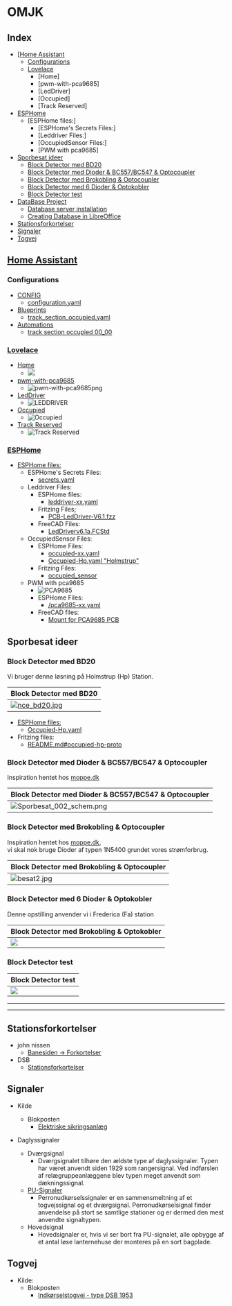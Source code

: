 # OMJK

## Index

* [[Home Assistant](./README.md#home-assistant)
  * [Configurations](./README.md#configurations)
  * [Lovelace](./README.md#lovelace)
    * [Home]
    * [pwm-with-pca9685]
    * [LedDriver]
    * [Occupied]
    * [Track Reserved]
* [ESPHome](./README.md#esphome)
  * [ESPHome files:]
    * [ESPHome's Secrets Files:]
    * [Leddriver Files:]
    * [OccupiedSensor Files:]
    * [PWM with pca9685]
* [Sporbesat ideer](./README.md#sporbesat-ideer)
  * [Block Detector med BD20](./README.md#block-detector-med-bd20)
  * [Block Detector med Dioder & BC557/BC547 & Optocoupler](./README.md#block-detector-med-dioder--bc557bc547--optocoupler)
  * [Block Detector med Brokobling & Optocoupler](./README.md#block-detector-med-brokobling--optocoupler)
  * [Block Detector med 6 Dioder & Optokobler](./README.md#block-detector-med-6-dioder--optokobler)
  * [Block Detector test](./README.md#block-detector-test)
* [DataBase Project](./Database/README.md)
  * [Database server installation](./Database/DatabaseServerInstallation/README.md)
  * [Creating Database in LibreOffice](./Database/CreateTable/README.md)
* [Stationsforkortelser](./README.md#stationsforkortelser)
* [Signaler](./README.md#signaler)
* [Togvej](./README.md#togvej)


## [Home Assistant](./HomeAssistant/)

### Configurations

* [CONFIG](./HomeAssistant/CONFIG/)
  * [configuration.yaml](./HomeAssistant/CONFIG/configuration.yaml)
* [Blueprints](./HomeAssistant/CONFIG/Blueprints/)
  * [track_section_occupied.yaml](./HomeAssistant/CONFIG/Blueprints/train_occupied_sensor.yaml)
* [Automations](./HomeAssistant/CONFIG/Automations/)
  * [track section occupied 00_00](./HomeAssistant/CONFIG/Automations/Train%20occupied%20sensor%2000_00)

### [Lovelace](./HomeAssistant/Lovelace/lovelace.md)

* [Home](./HomeAssistant/Lovelace/lovelace.md#home)
  * [![](./HomeAssistant/Lovelace/images/Skærmbillede%20fra%202024-02-03%2009-36-05.png)](./HomeAssistant/Lovelace/lovelace.md)
* [pwm-with-pca9685](./HomeAssistant/Lovelace/lovelace.md#pwm-with-pca9685)
  * ![pwm-with-pca9685png](./HomeAssistant/Lovelace/images/Skærmbillede%20fra%202024-01-22%2020-42-27.png)
* [LedDriver](./HomeAssistant/Lovelace/lovelace.md#leddriver)
  * ![LEDDRIVER](./HomeAssistant/Lovelace/images/Skærmbillede%20fra%202024-01-06%2012-04-10.png)
* [Occupied](./HomeAssistant/Lovelace/lovelace.md#occupied)
  * ![Occupied](./HomeAssistant/Lovelace/images/Skærmbillede%20fra%202024-02-03%2009-28-41.png)
* [Track Reserved](./HomeAssistant/Lovelace/lovelace.md#track-reserved)
  * ![Track Reserved](./HomeAssistant/Lovelace/images/Skærmbillede%20fra%202024-02-03%2009-31-35.png)

### [ESPHome](./HomeAssistant/ESPHome/esphome.md)

* [ESPHome files:](./HomeAssistant/ESPHome/esphome.md)
  * ESPHome's Secrets Files:
    * [secrets.yaml](./HomeAssistant/ESPHome/esphome.md#secretsyaml)
  * Leddriver Files:
    * ESPHome files:
      * [leddriver-xx.yaml](./leddriver-xx.yaml)
    * Fritzing Files;
      * [PCB-LedDriver-V6.1.fzz](https://github.com/sekt1953/Fritzing/blob/main/My_PCB/LedDriver/v6.1/PCB-LedDriver-V6.1.fzz)
    * FreeCAD Files:
      * [LedDriverv6.1a.FCStd](https://github.com/sekt1953/FreeCAD/blob/main/LeadDriverv6.1/LedDriverv6.1a.FCStd)
  * OccupiedSensor Files:
    * ESPHome Files:
      * [occupied-xx.yaml](./HomeAssistant/ESPHome/occupied-xx.yaml)
      * [Occupied-Hp.yaml "Holmstrup"](./HomeAssistant/ESPHome/Occupied-Hp.yaml)
    * Fritzing Files:
      * [occupied_sensor](https://github.com/sekt1953/Fritzing/blob/main/My_PCB/README.md#occupied_sensor-work-in-progress)
  * PWM with pca9685
    * ![PCA9685](./HomeAssistant/ESPHome/Images/Skærmbillede%20fra%202024-01-23%2013-13-27.png)
    * ESPHome Files:
      * [/pca9685-xx.yaml](./HomeAssistant/ESPHome/pca9685-00.yaml)
    * FreeCAD files:
      * [Mount for PCA9685 PCB](https://github.com/sekt1953/FreeCAD#mount-for-pca9685-pcb)

## Sporbesat ideer

### Block Detector med BD20

Vi bruger denne løsning på Holmstrup (Hp) Station.

|Block Detector med BD20|
|:---|
|[![nce_bd20.jpg](./Udstyr/Images/nce_bd20.png)](./Udstyr/README.md)|

* [ESPHome files:](./README.md#esphome)
  * [Occupied-Hp.yaml](https://github.com/sekt1953/OMJK/blob/main/HomeAssistant/ESPHome/Occupied-Hp.yaml)
* Fritzing files:
  * [README.md#occupied-hp-proto](https://github.com/sekt1953/Fritzing/blob/main/My_PCB/README.md#occupied-hp-proto)

### Block Detector med Dioder &  BC557/BC547 & Optocoupler

Inspiration hentet hos [moppe.dk](https://www.moppe.dk/besat.html)

|Block Detector med Dioder &  BC557/BC547 & Optocoupler|
|:---|
|![Sporbesat_002_schem.png](./Udstyr/Images/Sporbesat_002_schem.png)|

### Block Detector med Brokobling & Optocoupler

Inspiration hentet hos [moppe.dk](https://www.moppe.dk/besat.html),  
  vi skal nok bruge Dioder af typen 1N5400 grundet vores strømforbrug.

|Block Detector med Brokobling & Optocoupler|
|:---|
|![besat2.jpg](./Udstyr/Images/Sporbesat_003_schem.png)|

### Block Detector med 6 Dioder & Optokobler

Denne opstilling anvender vi i Frederica (Fa) station

|Block Detector med Brokobling & Optokobler|
|:---|
|![](./Udstyr/Images/principle_track_detection_schem.png)|


### Block Detector test

|Block Detector test|
|:---|
|![](./Udstyr/Images/Occupied-test_schem.png)|

<hr/><hr/>

## Stationsforkortelser

* john nissen
  * [Banesiden -> Forkortelser](https://www.john-nissen.dk/banesiden/Forkortelser/station.php)
* DSB
  * [Stationsforkortelser](https://www.dsb.dk/dsb-labs/liste-over-forkortelser/stationsforkortelser/)

## Signaler

* Kilde
  * Blokposten
    * [Elektriske sikringsanlæg](https://www.blokposten.dk/sikr/elek/elek-index.htm)

* Daglyssignaler
  * Dværgsignal
    * Dværgsignalet tilhøre den ældste type af daglyssignaler. Typen har været anvendt siden 1929 som rangersignal. Ved indførslen af relægruppeanlæggene blev typen meget anvendt som dækningssignal.
  * [PU-Signaler](./signaler/PU-Signaler.md)
    * Perronudkørselssignaler er en sammensmeltning af et togvejssignal og et dværgsignal. Perronudkørselsignal finder anvendelse på stort se samtlige stationer og er dermed den mest anvendte signaltypen.
  * Hovedsignal
    * Hovedsignaler er, hvis vi ser bort fra PU-signalet, alle opbygge af et antal løse lanternehuse der monteres på en sort bagplade.

## Togvej

* Kilde:
  * Blokposten
    * [Indkørselstogvej - type DSB 1953](https://www.blokposten.dk/sikr/elek/elek-dsb53-indk-betj.htm)

